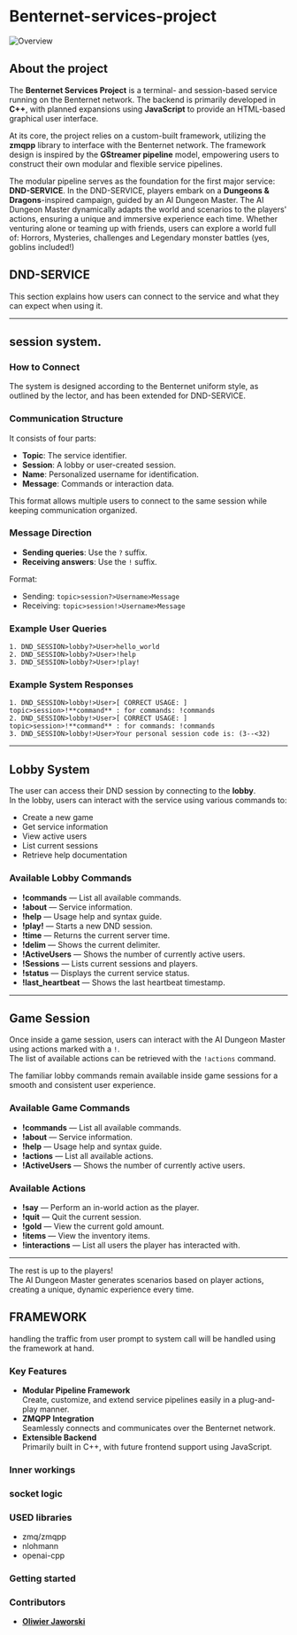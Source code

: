 # Benternet-services-project

![Overview](cooleimage.png)

## About the project
The **Benternet Services Project** is a terminal- and session-based service running on the Benternet network. The backend is primarily developed in **C++**, with planned expansions using **JavaScript** to provide an HTML-based graphical user interface.

At its core, the project relies on a custom-built framework, utilizing the **zmqpp** library to interface with the Benternet network. The framework design is inspired by the **GStreamer pipeline** model, empowering users to construct their own modular and flexible service pipelines.

The modular pipeline serves as the foundation for the first major service: **DND-SERVICE**.
In the DND-SERVICE, players embark on a **Dungeons & Dragons**-inspired campaign, guided by an AI Dungeon Master.
The AI Dungeon Master dynamically adapts the world and scenarios to the players' actions, ensuring a unique and immersive experience each time.
Whether venturing alone or teaming up with friends, users can explore a world full of: Horrors, Mysteries, challenges and Legendary monster battles (yes, goblins included!)

## DND-SERVICE

This section explains how users can connect to the service and what they can expect when using it.

---

## session system.

### How to Connect

The system is designed according to the Benternet uniform style, as outlined by the lector, and has been extended for DND-SERVICE.

### Communication Structure

It consists of four parts:
- **Topic**: The service identifier.
- **Session**: A lobby or user-created session.
- **Name**: Personalized username for identification.
- **Message**: Commands or interaction data.

This format allows multiple users to connect to the same session while keeping communication organized.

### Message Direction

- **Sending queries**: Use the `?` suffix.
- **Receiving answers**: Use the `!` suffix.

Format:
- Sending: `topic>session?>Username>Message`
- Receiving: `topic>session!>Username>Message`

### Example User Queries
```
1. DND_SESSION>lobby?>User>hello_world
2. DND_SESSION>lobby?>User>!help
3. DND_SESSION>lobby?>User>!play!
```

### Example System Responses
```
1. DND_SESSION>lobby!>User>[ CORRECT USAGE: ] topic>session>!**command** : for commands: !commands
2. DND_SESSION>lobby!>User>[ CORRECT USAGE: ] topic>session>!**command** : for commands: !commands
3. DND_SESSION>lobby!>User>Your personal session code is: (3--<32)
```

---

## Lobby System

The user can access their DND session by connecting to the **lobby**.  
In the lobby, users can interact with the service using various commands to:
- Create a new game
- Get service information
- View active users
- List current sessions
- Retrieve help documentation

### Available Lobby Commands
- **!commands** — List all available commands.
- **!about** — Service information.
- **!help** — Usage help and syntax guide.
- **!play!** — Starts a new DND session.
- **!time** — Returns the current server time.
- **!delim** — Shows the current delimiter.
- **!ActiveUsers** — Shows the number of currently active users.
- **!Sessions** — Lists current sessions and players.
- **!status** — Displays the current service status.
- **!last_heartbeat** — Shows the last heartbeat timestamp.

---

## Game Session

Once inside a game session, users can interact with the AI Dungeon Master using actions marked with a `!`.  
The list of available actions can be retrieved with the `!actions` command.

The familiar lobby commands remain available inside game sessions for a smooth and consistent user experience.

### Available Game Commands
- **!commands** — List all available commands.
- **!about** — Service information.
- **!help** — Usage help and syntax guide.
- **!actions** — List all available actions.
- **!ActiveUsers** — Shows the number of currently active users.

### Available Actions
- **!say** — Perform an in-world action as the player.
- **!quit** — Quit the current session.
- **!gold** — View the current gold amount.
- **!items** — View the inventory items.
- **!interactions** — List all users the player has interacted with.

---

The rest is up to the players!  
The AI Dungeon Master generates scenarios based on player actions, creating a unique, dynamic experience every time.

## FRAMEWORK
handling the traffic from user prompt to system call will be handled using the framework at hand.
### Key Features
- **Modular Pipeline Framework**  
  Create, customize, and extend service pipelines easily in a plug-and-play manner.
- **ZMQPP Integration**  
  Seamlessly connects and communicates over the Benternet network.
- **Extensible Backend**  
  Primarily built in C++, with future frontend support using JavaScript.
### Inner workings
### socket logic
### USED libraries
- zmq/zmqpp
- nlohmann
- openai-cpp






### Getting started

### Contributors
- [**Oliwier Jaworski**](https://github.com/OliwierJaworski)